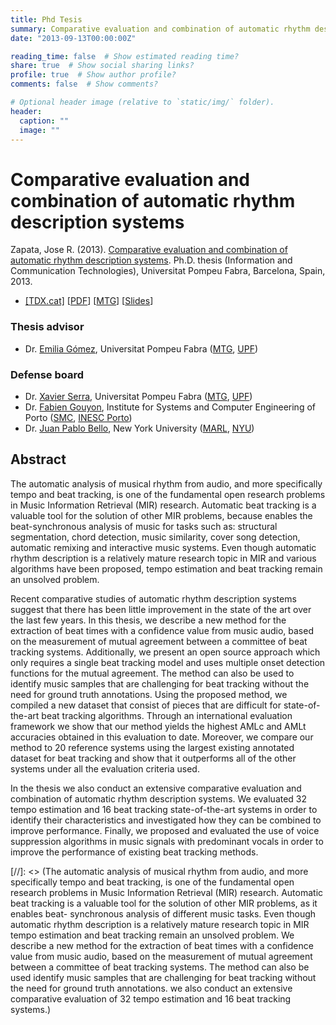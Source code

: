 ```yaml
---
title: Phd Tesis
summary: Comparative evaluation and combination of automatic rhythm description systems
date: "2013-09-13T00:00:00Z"

reading_time: false  # Show estimated reading time?
share: true  # Show social sharing links?
profile: true  # Show author profile?
comments: false  # Show comments?

# Optional header image (relative to `static/img/` folder).
header:
  caption: ""
  image: ""
---
```

# Comparative evaluation and combination of automatic rhythm description systems
Zapata, Jose R. (2013). [Comparative evaluation and combination of automatic rhythm description systems](http://www.tdx.cat/bitstream/handle/10803/123822/tjrzg2.pdf?sequence=5&isAllowed=y). Ph.D. thesis (Information and Communication Technologies), Universitat Pompeu Fabra, Barcelona, Spain, 2013.

- [[TDX.cat]](http://www.tdx.cat/handle/10803/123822)
[[PDF](http://www.tdx.cat/bitstream/handle/10803/123822/tjrzg2.pdf?sequence=5&isAllowed=y)]
[[MTG](http://mtg.upf.edu/node/3115)]
[[Slides](https://goo.gl/vDJxCN)]


### Thesis advisor
- Dr. [Emilia Gómez](https://emiliagomez.com/), Universitat Pompeu Fabra ([MTG](https://www.upf.edu/web/mtg), [UPF](https://www.upf.edu/en/))

### Defense board
- Dr. [Xavier Serra](https://www.upf.edu/web/xavier-serra),  Universitat Pompeu Fabra ([MTG](https://www.upf.edu/web/mtg), [UPF](https://www.upf.edu/en/))
- Dr. [Fabien Gouyon](http://www.fabiengouyon.org/), Institute for Systems and Computer Engineering of Porto ([SMC](http://smc.inescporto.pt/), [INESC Porto](https://www.inesctec.pt/en))
- Dr. [Juan Pablo Bello](https://wp.nyu.edu/jpbello/), New York University ([MARL](https://steinhardt.nyu.edu/marl/), [NYU](http://www.nyu.edu/))


## Abstract

The automatic analysis of musical rhythm from audio, and more specifically tempo and beat tracking, is one of the fundamental open research problems
in Music Information Retrieval (MIR) research. Automatic beat tracking is a valuable tool for the solution of other MIR problems, because enables the
beat-synchronous analysis of music for tasks such as: structural segmentation, chord detection, music similarity, cover song detection, automatic remixing and interactive music systems. Even though automatic rhythm description is a relatively mature research topic in MIR and various algorithms have been proposed, tempo estimation and beat tracking remain an unsolved problem.

Recent comparative studies of automatic rhythm description systems suggest that there has been little improvement in the state of the art over the last few years. In this thesis, we describe a new method for the extraction of beat times with a confidence value from music audio, based on the measurement of mutual agreement between a committee of beat tracking systems. Additionally, we present an open source approach which only requires a single beat tracking model and uses multiple onset detection functions for the mutual agreement.
The method can also be used to identify music samples that are challenging for beat tracking without the need for ground truth annotations. Using the proposed method, we compiled a new dataset that consist of pieces that are difficult for state-of-the-art beat tracking algorithms. Through an international evaluation framework we show that our method yields the highest AMLc and AMLt accuracies obtained in this evaluation to date. Moreover, we compare our method to 20 reference systems using the largest existing annotated dataset for beat tracking and show that it outperforms all of the other systems under all the evaluation criteria used. 

In the thesis we also conduct an extensive comparative evaluation and combination of automatic rhythm description systems. We evaluated 32 tempo estimation and 16 beat tracking state-of-the-art systems in order to identify their characteristics and investigated how they can be combined to improve performance. Finally, we proposed and evaluated the use of voice suppression algorithms in music signals with predominant vocals in order to improve the performance of existing beat tracking methods.

[//]: <> (The automatic analysis of musical rhythm from audio, and more specifically tempo and beat tracking, is one of the fundamental open research problems in Music Information Retrieval (MIR) research. Automatic beat tracking is a valuable tool for the solution of other MIR problems, as it enables beat- synchronous analysis of different music tasks. Even though automatic rhythm description is a relatively mature research topic in MIR tempo estimation and beat tracking remain an unsolved problem. We describe a new method for the extraction of beat times with a confidence value from music audio, based on the measurement of mutual agreement between a committee of beat tracking systems. The method can also be used identify music samples that are challenging for beat tracking without the need for ground truth annotations. we also conduct an extensive comparative evaluation of 32 tempo estimation and 16 beat tracking systems.)
